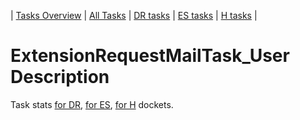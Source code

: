 | [Tasks Overview](tasks-overview.md) | [All Tasks](../alltasks.md) | [DR tasks](../docs-DR/tasklist.md) | [ES tasks](../docs-ES/tasklist.md) | [H tasks](../docs-H/tasklist.md) |

# ExtensionRequestMailTask_User Description

Task stats [for DR](../docs-DR/ExtensionRequestMailTask_User.md), [for ES](../docs-ES/ExtensionRequestMailTask_User.md), [for H](../docs-H/ExtensionRequestMailTask_User.md) dockets.


